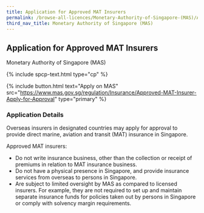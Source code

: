 ```yaml
---
title: Application for Approved MAT Insurers
permalink: /browse-all-licences/Monetary-Authority-of-Singapore-(MAS)/Application-for-Approved-MAT-Insurers
third_nav_title: Monetary Authority of Singapore (MAS)
---
```


## Application for Approved MAT Insurers

Monetary Authority of Singapore (MAS)

{% include spcp-text.html type="cp" %}

{% include button.html text="Apply on MAS" src="https://www.mas.gov.sg/regulation/Insurance/Approved-MAT-Insurer-Apply-for-Approval" type="primary" %}

<H3>Application Details</H3>

<p>Overseas insurers in designated countries may apply for approval to provide direct marine, aviation and transit (MAT) insurance in Singapore.</p>
 <p>Approved MAT insurers:</p>
 <ul>
 <li>Do not write insurance business, other than the collection or receipt of premiums in relation to MAT insurance business.</li>
 <li>Do not have a physical presence in Singapore, and provide insurance services from overseas to persons in Singapore.</li>
 <li>Are subject to limited oversight by MAS as compared to licensed insurers. For example, they are not required to set up and maintain separate insurance funds for policies taken out by persons in Singapore or comply with solvency margin requirements.</li>
 </ul>

